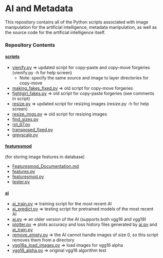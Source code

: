 # AI and Metadata
This repository contains all of the Python scripts associated with image manipulation for the artificial intelligence, metadata manipulation, as well as the source code for the artificial intelligence itself.

### Repository Contents
#### [scripts](scripts/)
- [vienify.py](scripts/vienify.py) ⇒ updated script for copy-paste and copy-move forgeries (vienify.py -h for help screen)
  - Note: specify the same source and image to layer directories for copy-move
- [making_fakes_fixed.py](scripts/making_fakes_fixed.py) ⇒ old script for copy-move forgeries
- [fightgirl_fakes.py](scripts/fightgirl_fakes.py) ⇒ old script for copy-paste forgeries (see comments in script)
- [resize.py](scripts/resize.py) ⇒ updated script for resizing images (resize.py -h for help screen)
- [resize_imgs.py](scripts/resize_imgs.py) ⇒ old script for resizing images
- [find_sizes.py](scripts/find_sizes.py)
- [rot_67.py](scripts/rot_67.py)
- [transposed_fixed.py](scripts/transposed_fixed.py)
- [greyscale.py](scripts/greyscale.py)
#### [featuresmod](scripts/featuresmod/)
(for storing image features in database)
- [Featuresmod_Documentation.md](scripts/featuresmod/Featuresmod_Documentation.md)
- [features.py](scripts/featuresmod/features.py)
- [featuresmod.py](scripts/featuresmod/featuresmod.py)
- [tester.py](scripts/featuresmod/tester.py)
#### [ai](ai/)
- [ai_train.py](ai/ai_train.py) ⇒ training script for the most recent AI
- [ai_predict.py](ai/ai_predict.py) ⇒ testing script for pretrained models of the most recent AI
- [ai.py](ai/ai.py) ⇒ an older version of the AI (supports both vgg16 and vgg19)
- [plotter.py](ai/plotter.py) ⇒ plots accuracy and loss history files generated by [ai.py](ai/ai.py) and [ai_train.py](ai/ai_train.py)
- [remove_empty.py](ai/remove_empty.py) ⇒ the AI cannot handle images of size 0, so this script removes them from a directory
- [vgg16a_load_images.py](ai/vgg16a_load_images.py) ⇒ load images for vgg16 alpha
- [vgg16_alpha.py](ai/vgg16_alpha.py) ⇒ original vgg16 algorithm test
